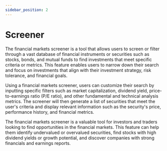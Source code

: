 ```yaml
---
sidebar_position: 2
---
```


# Screener

The financial markets screener is a tool that allows users to screen or filter through a vast database of financial instruments or securities such as stocks, bonds, and mutual funds to find investments that meet specific criteria or metrics. This feature enables users to narrow down their search and focus on investments that align with their investment strategy, risk tolerance, and financial goals.

Using a financial markets screener, users can customize their search by inputting specific filters such as market capitalization, dividend yield, price-to-earnings ratio (P/E ratio), and other fundamental and technical analysis metrics. The screener will then generate a list of securities that meet the user's criteria and display relevant information such as the security's price, performance history, and financial metrics.

The financial markets screener is a valuable tool for investors and traders looking to find opportunities in the financial markets. This feature can help them identify undervalued or overvalued securities, find stocks with high dividend yields or growth potential, and discover companies with strong financials and earnings reports.
